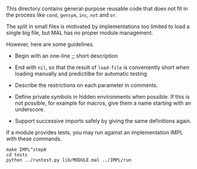 This directory contains general-purpose reusable code that does not
fit in the process like `cond`, `gensym`, `inc`, `not` and `or`.

The split in small files is motivated by implementations too limited
to load a single big file, but MAL has no proper module management.

However, here are some guidelines.

- Begin with an one-line ;; short description

- End with `nil`, so that the result of `load-file` is conveniently
  short when loading manually and predictilbe for automatic testing

- Describe the restrictions on each parameter in comments.

- Define private symbols in hidden environments when possible. If this
  is not possible, for example for macros, give them a name starting
  with an underscore.

- Support successive imports safely by giving the same definitions
  again.

If a module provides tests, you may run against an implementation IMPL
with these commands.
```
make IMPL^stepA
cd tests
python ../runtest.py lib/MODULE.mal ../IMPL/run
```
